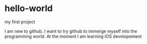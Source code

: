 # hello-world
my first project

I am new to github. I want to try github to immerge myself into the programming world. At the moment I am learning IOS developement
